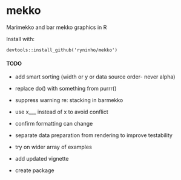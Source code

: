 # mekko
Marimekko and bar mekko graphics in R

Install with:  

    devtools::install_github('ryninho/mekko')

#### TODO
* add smart sorting (width or y or data source order- never alpha)

* replace do() with something from purrr()
* suppress warning re: stacking in barmekko
* use x___ instead of x to avoid conflict
* confirm formatting can change
* separate data preparation from rendering to improve testability
* try on wider array of examples
* add updated vignette
* create package
